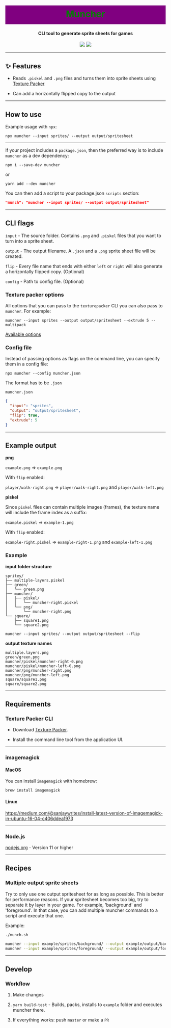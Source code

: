 <h1 align="center" style="background-color: purple; color:green; padding: 10px 0 15px 0">
  Muncher
</h1>
<h4 align="center">
  CLI tool to generate sprite sheets for games
</h4>
<div align="center">
  <img src="https://badgen.net/npm/v/muncher?icon=npm" />
  <!-- <img src="https://badgen.net/npm/dw/muncher?icon=npm" /> -->
  <img src="https://badgen.net/github/last-commit/sajmoni/muncher?icon=github" />
</div>

---

## :sparkles: Features

- Reads `.piskel` and `.png` files and turns them into sprite sheets using [Texture Packer](https://www.codeandweb.com/texturepacker)

- Can add a horizontally flipped copy to the output

---

## How to use

Example usage with `npx`:

```shell
npx muncher --input sprites/ --output output/spritesheet
```

---

If your project includes a `package.json`, then the preferred way is to include `muncher` as a dev dependency:

```shell
npm i --save-dev muncher
```

or

```shell
yarn add --dev muncher
```

You can then add a script to your package.json `scripts` section:

```json
"munch": "muncher --input sprites/ --output output/spritesheet"
```

---

## CLI flags

`input` - The source folder. Contains `.png` and `.piskel` files that you want to turn into a sprite sheet.

`output` - The output filename. A `.json` and a `.png` sprite sheet file will be created.

`flip` - Every file name that ends with either `left` or `right` will also generate a horizontally flipped copy. (Optional)

`config` - Path to config file. (Optional)

### Texture packer options

All options that you can pass to the `texturepacker` CLI you can also pass to `muncher`. For example:

```shell
muncher --input sprites --output output/spritesheet --extrude 5 --multipack
```

[Available options](https://www.codeandweb.com/texturepacker/documentation/texture-settings)

### Config file

Instead of passing options as flags on the command line, you can specify them in a config file:

```shell
npx muncher --config muncher.json
```

The format has to be `.json`

`muncher.json`

```json
{
  "input": "sprites",
  "output": "output/spritesheet",
  "flip": true,
  "extrude": 5
}
```

---

## Example output

**png**

`example.png` => `example.png`

With `flip` enabled:

`player/walk-right.png` => `player/walk-right.png` and `player/walk-left.png`

**piskel**

Since `piskel` files can contain multiple images (frames), the texture name will include the frame index as a suffix:

`example.piskel` => `example-1.png`

With `flip` enabled:

`example-right.piskel` => `example-right-1.png` and `example-left-1.png`

### Example

**input folder structure**

```
sprites/
├── multiple-layers.piskel
├── green/
│   └── green.png
├── muncher/
│   ├── piskel/
│   │   └── muncher-right.piskel
│   └── png/
│       └── muncher-right.png
└── square/
    ├── square1.png
    └── square2.png
```

```shell
muncher --input sprites/ --output output/spritesheet --flip
```

**output texture names**

```
multiple.layers.png
green/green.png
muncher/piskel/muncher-right-0.png
muncher/piskel/muncher-left-0.png
muncher/png/muncher-right.png
muncher/png/muncher-left.png
square/square1.png
square/square2.png
```

---

## Requirements

### **Texture Packer CLI**

- Download [Texture Packer](https://www.codeandweb.com/texturepacker).

- Install the command line tool from the application UI.

---

### **imagemagick**

#### MacOS

You can install `imagemagick` with homebrew:

`brew install imagemagick`

#### Linux

https://medium.com/@sanjaywrites/install-latest-version-of-imagemagick-in-ubuntu-16-04-c406ddea1973

---

### **Node.js**

[nodejs.org](https://nodejs.org/) - Version 11 or higher

---

## Recipes

### Multiple output sprite sheets

Try to only use one output spritesheet for as long as possible. This is better for performance reasons. If your spritesheet becomes too big, try to separate it by layer in your game. For example, 'background' and 'foreground'. In that case, you can add multiple muncher commands to a script and execute that one.

Example:

`./munch.sh`

```sh
muncher --input example/sprites/background/ --output example/output/background
muncher --input example/sprites/foreground/ --output example/output/foreground
```

---

## Develop

### Workflow

1. Make changes

2. `yarn build-test` - Builds, packs, installs to `example` folder and executes muncher there.

3. If everything works: push `master` or make a `PR`
